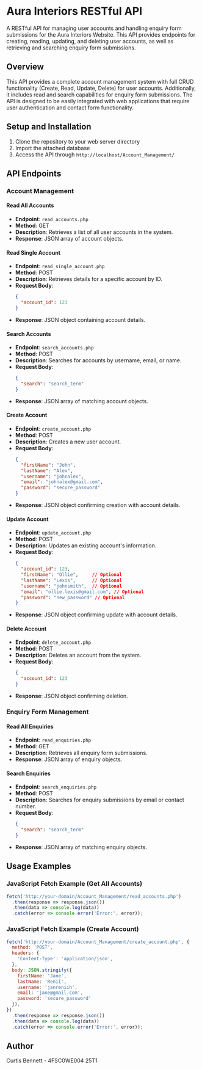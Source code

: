# Aura Interiors RESTful API

A RESTful API for managing user accounts and handling enquiry form submissions for the Aura Interiors Website. This API provides endpoints for creating, reading, updating, and deleting user accounts, as well as retrieving and searching enquiry form submissions.

## Overview

This API provides a complete account management system with full CRUD functionality (Create, Read, Update, Delete) for user accounts. Additionally, it includes read and search capabilities for enquiry form submissions. The API is designed to be easily integrated with web applications that require user authentication and contact form functionality.

## Setup and Installation

1. Clone the repository to your web server directory
2. Import the attached database
3. Access the API through `http://localhost/Account_Management/`

## API Endpoints

### Account Management

#### Read All Accounts
- **Endpoint**: `read_accounts.php`
- **Method**: GET
- **Description**: Retrieves a list of all user accounts in the system.
- **Response**: JSON array of account objects.

#### Read Single Account
- **Endpoint**: `read_single_account.php`
- **Method**: POST
- **Description**: Retrieves details for a specific account by ID.
- **Request Body**:
  ```json
  {
    "account_id": 123
  }
  ```
- **Response**: JSON object containing account details.

#### Search Accounts
- **Endpoint**: `search_accounts.php`
- **Method**: POST
- **Description**: Searches for accounts by username, email, or name.
- **Request Body**:
  ```json
  {
    "search": "search_term"
  }
  ```
- **Response**: JSON array of matching account objects.

#### Create Account
- **Endpoint**: `create_account.php`
- **Method**: POST
- **Description**: Creates a new user account.
- **Request Body**:
  ```json
  {
    "firstName": "John",
    "lastName": "Alex",
    "username": "johnalex",
    "email": "johnalex@gmail.com",
    "password": "secure_password"
  }
  ```
- **Response**: JSON object confirming creation with account details.

#### Update Account
- **Endpoint**: `update_account.php`
- **Method**: POST
- **Description**: Updates an existing account's information.
- **Request Body**:
  ```json
  {
    "account_id": 123,
    "firstName": "Ollie",     // Optional
    "lastName": "Lexis",      // Optional
    "username": "johnsmith",  // Optional
    "email": "ollie.lexis@gmail.com", // Optional
    "password": "new_password" // Optional
  }
  ```
- **Response**: JSON object confirming update with account details.

#### Delete Account
- **Endpoint**: `delete_account.php`
- **Method**: POST
- **Description**: Deletes an account from the system.
- **Request Body**:
  ```json
  {
    "account_id": 123
  }
  ```
- **Response**: JSON object confirming deletion.

### Enquiry Form Management

#### Read All Enquiries
- **Endpoint**: `read_enquiries.php`
- **Method**: GET
- **Description**: Retrieves all enquiry form submissions.
- **Response**: JSON array of enquiry objects.

#### Search Enquiries
- **Endpoint**: `search_enquiries.php`
- **Method**: POST
- **Description**: Searches for enquiry submissions by email or contact number.
- **Request Body**:
  ```json
  {
    "search": "search_term"
  }
  ```
- **Response**: JSON array of matching enquiry objects.

## Usage Examples

### JavaScript Fetch Example (Get All Accounts)

```javascript
fetch('http://your-domain/Account_Management/read_accounts.php')
  .then(response => response.json())
  .then(data => console.log(data))
  .catch(error => console.error('Error:', error));
```

### JavaScript Fetch Example (Create Account)

```javascript
fetch('http://your-domain/Account_Management/create_account.php', {
  method: 'POST',
  headers: {
    'Content-Type': 'application/json',
  },
  body: JSON.stringify({
    firstName: 'Jane',
    lastName: 'Renii',
    username: 'janreniih',
    email: 'jane@gmail.com',
    password: 'secure_password'
  }),
})
  .then(response => response.json())
  .then(data => console.log(data))
  .catch(error => console.error('Error:', error));
```

## Author

Curtis Bennett - 4FSC0WE004 25T1